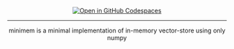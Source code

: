 
<div align="center">

[![Open in GitHub Codespaces](https://github.com/codespaces/badge.svg)](https://codespaces.new/concaption/vector-store-lite)

</div>

---

<div align="center">

minimem is a minimal implementation of in-memory vector-store using only numpy

</div>
